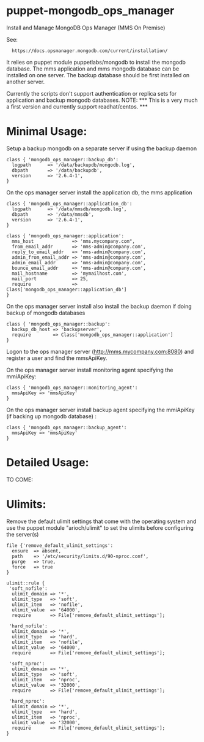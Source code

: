 puppet-mongodb_ops_manager
==========================

Install and Manage MongoDB Ops Manager (MMS On Premise)

See:

      https://docs.opsmanager.mongodb.com/current/installation/


It relies on puppet module puppetlabs/mongodb to install the mongodb database.
The mms application and mms mongodb database can be installed on one server.
The backup database should be first installed on another server.

Currently the scripts don't support authentication or replica sets for application and backup mongodb databases. 
NOTE: *** This is a very much a first version and currently support readhat/centos. ***  


Minimal Usage: 
=============

Setup a backup mongodb on a separate server if using the backup daemon 

    class { 'mongodb_ops_manager::backup_db':
      logpath      => '/data/backupdb/mongodb.log',
      dbpath       => '/data/backupdb',
      version      => '2.6.4-1',  
    }
  
On the ops manager server install the application db, the mms application

    class { 'mongodb_ops_manager::application_db':
      logpath      => '/data/mmsdb/mongodb.log',
      dbpath       => '/data/mmsdb',
      version      => '2.6.4-1',  
    }
  
    class { 'mongodb_ops_manager::application':
      mms_host              => 'mms.mycompany.com",
      from_email_addr       => 'mms-admin@company.com',
      reply_to_email_addr   => 'mms-admin@company.com',
      admin_from_email_addr => 'mms-admin@company.com',
      admin_email_addr      => 'mms-admin@company.com',
      bounce_email_addr     => 'mms-admin@company.com',
      mail_hostname         => 'mymailhost.com',
      mail_port             => 25,  
      require               => Class['mongodb_ops_manager::application_db'] 
    }
    
On the ops manager server install also install the backup daemon if doing backup of mongodb databases    
  
    class { 'mongodb_ops_manager::backup':
      backup_db_host => 'backupserver',
      require        => Class['mongodb_ops_manager::application']
    } 
    
Logon to the ops manager server (http://mms.mycompany.com:8080) and register a user and find the mmsApiKey.     
    
On the ops manager server install monitoring agent specifying the mmiApiKey:    
  
    class { 'mongodb_ops_manager::monitoring_agent':
      mmsApiKey => 'mmsApiKey'
    } 
    
On the ops manager server install backup agent specifying the mmiApiKey (if backing up mongodb database) :        

    class { 'mongodb_ops_manager::backup_agent':
      mmsApiKey => 'mmsApiKey'
    } 
 

Detailed Usage:
===============

TO COME: 


Ulimits:
========

Remove the default ulimit settings that come with the operating system and use the puppet module "arioch/ulimit"   to set the ulimits before configuring the server(s)

    file {'remove_default_ulimit_settings':
      ensure  => absent,
      path    => '/etc/security/limits.d/90-nproc.conf',
      purge   => true,
      force   => true
    }
    
    ulimit::rule {
     'soft_nofile':
      ulimit_domain => '*',
      ulimit_type   => 'soft',
      ulimit_item   => 'nofile',
      ulimit_value  => '64000',
      require       => File['remove_default_ulimit_settings'];
 
     'hard_nofile':
      ulimit_domain => '*',
      ulimit_type   => 'hard',
      ulimit_item   => 'nofile',
      ulimit_value  => '64000',
      require       => File['remove_default_ulimit_settings'];
      
     'soft_nproc':
      ulimit_domain => '*',
      ulimit_type   => 'soft',
      ulimit_item   => 'nproc',
      ulimit_value  => '32000',
      require       => File['remove_default_ulimit_settings'];
 
     'hard_nproc':
      ulimit_domain => '*',
      ulimit_type   => 'hard',
      ulimit_item   => 'nproc',
      ulimit_value  => '32000',
      require       => File['remove_default_ulimit_settings'];
    }


  

